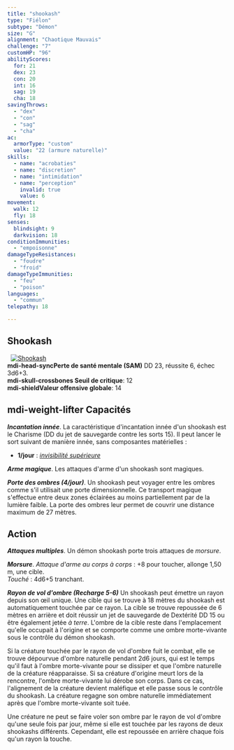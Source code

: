 ```yaml
---
title: "shookash"
type: "Fiélon"
subtype: "Démon"
size: "G"
alignment: "Chaotique Mauvais"
challenge: "7"
customHP: "96"
abilityScores:
  for: 21
  dex: 23
  con: 20
  int: 16
  sag: 19
  cha: 18
savingThrows:
  - "dex"
  - "con"
  - "sag"
  - "cha"
ac:
  armorType: "custom"
  value: "22 (armure naturelle)"
skills:
  - name: "acrobaties"
  - name: "discretion"
  - name: "intimidation"
  - name: "perception"
    invalid: true
    value: 6
movement:
  walk: 12
  fly: 18
senses:
  blindsight: 9
  darkvision: 18
conditionImmunities:
  - "empoisonne"
damageTypeResistances:
  - "foudre"
  - "froid"
damageTypeImmunities:
  - "feu"
  - "poison"
languages:
  - "commun"
telepathy: 18

---
```

## Shookash
&nbsp;
[![Shookash](https://www.douaratil.fr/illustrations/fielon/shookashm.png)](https://www.douaratil.fr/illustrations/fielon/shookash.jpg)   
**<v-icon>mdi-head-sync</v-icon>Perte de santé mentale (SAM)** DD 23, réussite 6, échec 3d6+3.  
**<v-icon>mdi-skull-crossbones</v-icon> Seuil de critique**: 12          
**<v-icon>mdi-shield</v-icon>Valeur offensive globale**: 14   
## <v-icon>mdi-weight-lifter</v-icon> Capacités
_**Incantation innée**_. La caractéristique d'incantation innée d'un shookash est le Charisme (DD du jet de sauvegarde contre les sorts 15). Il peut lancer le sort suivant de manière innée, sans composantes matérielles :
* **1/jour** : [_invisibilité supérieure_](/grimoire/invisibilite-superieure/)

_**Arme magique**_. Les attaques d'arme d'un shookash sont magiques.

_**Porte des ombres (4/jour)**_. Un shookash peut voyager entre les ombres comme s'il utilisait une porte dimensionnelle. Ce transport magique s'effectue entre deux zones éclairées au moins partiellement par de la lumière faible. La porte des ombres leur permet de couvrir une distance maximum de 27 mètres.

## Action
_**Attaques multiples**_. Un démon shookash porte trois attaques de _morsure_.

_**Morsure**_. _Attaque d'arme au corps à corps_ : +8 pour toucher, allonge 1,50 m, une cible.  
_Touché_ : 4d6+5 tranchant.

_**Rayon de vol d'ombre (Recharge 5-6)**_ Un shookash peut émettre un rayon depuis son œil unique. Une cible qui se trouve à 18 mètres du shookash est automatiquement touchée par ce rayon. La cible se trouve repoussée de 6 mètres en arrière et doit réussir un jet de sauvegarde de Dextérité DD 15 ou être également jetée _à terre_. L'ombre de la cible reste dans l'emplacement qu'elle occupait à l'origine et se comporte comme une ombre morte-vivante sous le contrôle du démon shookash.

Si la créature touchée par le rayon de vol d'ombre fuit le combat, elle se trouve dépourvue d'ombre naturelle pendant 2d6 jours, qui est le temps qu'il faut à l'ombre morte-vivante pour se dissiper et que l'ombre naturelle de la créature réapparaisse. Si sa créature d'origine meurt lors de la rencontre, l'ombre morte-vivante lui dérobe son corps. Dans ce cas, l'alignement de la créature devient maléfique et elle passe sous le contrôle du shookash. La créature regagne son ombre naturelle immédiatement après que l'ombre morte-vivante soit tuée.

Une créature ne peut se faire voler son ombre par le rayon de vol d'ombre qu'une seule fois par jour, même si elle est touchée par les rayons de deux shookashs différents. Cependant, elle est repoussée en arrière chaque fois qu'un rayon la touche.

